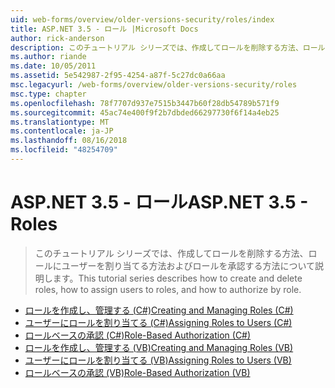 ```yaml
---
uid: web-forms/overview/older-versions-security/roles/index
title: ASP.NET 3.5 - ロール |Microsoft Docs
author: rick-anderson
description: このチュートリアル シリーズでは、作成してロールを削除する方法、ロールにユーザーを割り当てる方法およびロールを承認する方法について説明します。
ms.author: riande
ms.date: 10/05/2011
ms.assetid: 5e542987-2f95-4254-a87f-5c27dc0a66aa
msc.legacyurl: /web-forms/overview/older-versions-security/roles
msc.type: chapter
ms.openlocfilehash: 78f7707d937e7515b3447b60f28db54789b571f9
ms.sourcegitcommit: 45ac74e400f9f2b7dbded66297730f6f14a4eb25
ms.translationtype: MT
ms.contentlocale: ja-JP
ms.lasthandoff: 08/16/2018
ms.locfileid: "48254709"
---
```

<a name="aspnet-35---roles"></a><span data-ttu-id="e7954-103">ASP.NET 3.5 - ロール</span><span class="sxs-lookup"><span data-stu-id="e7954-103">ASP.NET 3.5 - Roles</span></span>
====================
> <span data-ttu-id="e7954-104">このチュートリアル シリーズでは、作成してロールを削除する方法、ロールにユーザーを割り当てる方法およびロールを承認する方法について説明します。</span><span class="sxs-lookup"><span data-stu-id="e7954-104">This tutorial series describes how to create and delete roles, how to assign users to roles, and how to authorize by role.</span></span>


- [<span data-ttu-id="e7954-105">ロールを作成し、管理する (C#)</span><span class="sxs-lookup"><span data-stu-id="e7954-105">Creating and Managing Roles (C#)</span></span>](creating-and-managing-roles-cs.md)
- [<span data-ttu-id="e7954-106">ユーザーにロールを割り当てる (C#)</span><span class="sxs-lookup"><span data-stu-id="e7954-106">Assigning Roles to Users (C#)</span></span>](assigning-roles-to-users-cs.md)
- [<span data-ttu-id="e7954-107">ロールベースの承認 (C#)</span><span class="sxs-lookup"><span data-stu-id="e7954-107">Role-Based Authorization (C#)</span></span>](role-based-authorization-cs.md)
- [<span data-ttu-id="e7954-108">ロールを作成し、管理する (VB)</span><span class="sxs-lookup"><span data-stu-id="e7954-108">Creating and Managing Roles (VB)</span></span>](creating-and-managing-roles-vb.md)
- [<span data-ttu-id="e7954-109">ユーザーにロールを割り当てる (VB)</span><span class="sxs-lookup"><span data-stu-id="e7954-109">Assigning Roles to Users (VB)</span></span>](assigning-roles-to-users-vb.md)
- [<span data-ttu-id="e7954-110">ロールベースの承認 (VB)</span><span class="sxs-lookup"><span data-stu-id="e7954-110">Role-Based Authorization (VB)</span></span>](role-based-authorization-vb.md)
